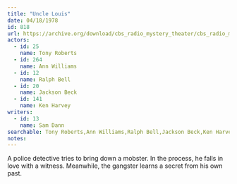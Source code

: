 ```yaml
---
title: "Uncle Louis"
date: 04/18/1978
id: 818
url: https://archive.org/download/cbs_radio_mystery_theater/cbs_radio_mystery_theater-0801-0850.zip/cbs_radio_mystery_theater-0801-0850%2Fcbsrmt_0818_uncle_louis.mp3
actors:  
  - id: 25
    name: Tony Roberts  
  - id: 264
    name: Ann Williams  
  - id: 12
    name: Ralph Bell  
  - id: 20
    name: Jackson Beck  
  - id: 141
    name: Ken Harvey
writers:  
  - id: 13
    name: Sam Dann
searchable: Tony Roberts,Ann Williams,Ralph Bell,Jackson Beck,Ken Harvey Sam Dann
notes:  
---
```

A police detective tries to bring down a mobster. In the process, he falls in love with a witness. Meanwhile, the gangster learns a secret from his own past.